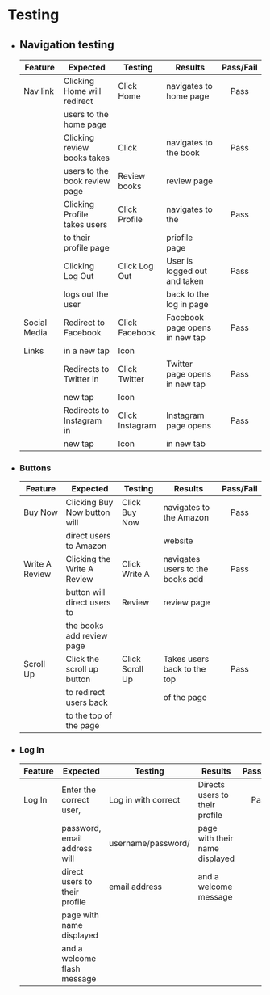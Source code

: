 # Testing

- ## Navigation testing

    | Feature       | Expected                      | Testing         | Results                        | Pass/Fail  |
    | ------------- | ----------------------------- | ---------       | ---------------------------    | :--------: |
    | Nav link      | Clicking Home will redirect   | Click Home      | navigates to home page         | Pass       |
    |               | users to the home page        |                 |                                |            |            
    |               | Clicking review books takes   | Click           | navigates to the book          | Pass       |
    |               | users to the book review page | Review books    | review page                    |            |
    |               | Clicking Profile takes users  | Click Profile   | navigates to the               | Pass       |
    |               | to their profile page         |                 | priofile page                  |            |
    |               | Clicking Log Out              | Click Log Out   | User is logged out and taken   | Pass       |            
    |               | logs out the user             |                 | back to the log in page        |            |
    | Social Media  | Redirect to Facebook          | Click Facebook  | Facebook page opens in new tap | Pass       |
    | Links         | in a new tap                  | Icon            |                                |            |
    |               | Redirects to Twitter in       | Click Twitter   | Twitter page opens in new tap  | Pass       |
    |               | new tap                       | Icon            |                                |            |
    |               | Redirects to Instagram in     | Click Instagram | Instagram page opens           | Pass       |
    |               | new tap                       | Icon            | in new tab                     |            |


-   ### Buttons

    | Feature       | Expected                      | Testing         | Results                          | Pass/Fail  |
    | ------------- | ----------------------------- | --------------- | ------------------------------   | :--------: |
    | Buy Now       | Clicking Buy Now button will  | Click Buy Now   | navigates to the Amazon          | Pass       |
    |               | direct users to Amazon        |                 | website                          |            |
    | Write A Review| Clicking the Write A Review   | Click Write A   | navigates users to the books add | Pass       |
    |               | button will direct users to   | Review          | review page                      |            |
    |               | the books add review page     |                 |                                  |            |
    | Scroll Up     | Click the scroll up button    | Click Scroll Up | Takes users back to the top      | Pass       |                     
    |               | to redirect users back        |                 | of the page                      |            |
    |               | to the top of the page        |                 |                                  |            |


-   ### Log In 

    | Feature        | Expected                      | Testing             | Results                          | Pass/Fail  |
    | -------------  | ----------------------------- | ---------------     | ------------------------------   | :--------: |
    | Log In         | Enter the correct user,       | Log in with correct | Directs users to their profile   | Pass       |              
    |                | password, email address will  | username/password/  | page with their name displayed   |            |
    |                | direct users to their profile | email address       | and a welcome message            |            |
    |                | page with name displayed      |                     |                                  |            |
    |                | and a welcome flash message   |                     |                                  |            |
  


 